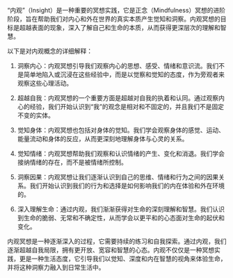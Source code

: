 “内观”（Insight）是一种重要的冥想实践，它是正念（Mindfulness）冥想的进阶阶段，旨在帮助我们对内心和外在世界的真实本质产生觉知和洞察。内观冥想的目标是超越表面的现象，深入了解自己和生命的本质，从而获得更深层次的理解和智慧。

以下是对内观概念的详细解释：

1. 洞察内心：内观冥想引导我们观察内心的思想、感受、情绪和意识流。我们不是简单地陷入或沉浸在这些经验中，而是以觉察和觉知的态度，作为旁观者来观察这些心理活动。

2. 超越自我：内观冥想的一个重要方面是超越对自我的执着和认同。通过观察内心的经验，我们开始认识到“我”的观念是相对和不固定的，并且我们不是固定不变的实体。

3. 觉知身体：内观冥想也包括对身体的觉知。我们学会观察身体的感觉、运动、能量流动和身体的反应，从而更深刻地理解身体与心灵的关系。

4. 觉知情绪：内观冥想帮助我们观察和认识情绪的产生、变化和消退。我们学会接纳情绪的存在，而不是被情绪所控制。

5. 洞察因果：内观冥想让我们逐渐认识到自己的思维、情绪和行为之间的因果关系。我们开始认识到我们的行为和选择是如何影响我们的内在体验和外在环境的。

6. 深入理解生命：通过内观，我们渐渐获得对生命的深刻理解和智慧。我们认识到生命的脆弱、无常和不确定性，从而学会以更平和的心态面对生命的起伏和变化。

内观冥想是一种逐渐深入的过程，它需要持续的练习和自我探索。通过内观，我们逐渐超越自我局限，拥有更开放、宽容和智慧的心态。内观不仅仅是一种冥想实践，更是一种生活态度，它引导我们以觉知、深度和内在智慧的视角来体验生命，并将这种洞察力融入到日常生活中。